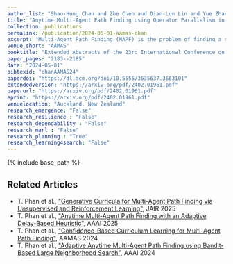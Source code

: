 ```yaml
---
author_list: "Shao-Hung Chan and Zhe Chen and Dian-Lun Lin and Yue Zhang and Daniel Harabor and Sven Koenig and Tsung-Wei Huang and Thomy Phan"
title: "Anytime Multi-Agent Path Finding using Operator Parallelism in Large Neighborhood Search"
collection: publications
permalink: /publication/2024-05-01-aamas-chan
excerpt: "Multi-Agent Path Finding (MAPF) is the problem of finding a set of collision-free paths for multiple agents in a shared environment while minimizing the sum of travel times. Since the MAPF problem is NP-hard to solve optimally, anytime algorithms are promising to quickly find a solution and keep optimizing it before interrupting. The current state-of-the-art anytime algorithm for MAPF is based on Large Neighborhood Search (LNS), called MAPF-LNS, which is a combinatorial search algorithm that iteratively destroys and repairs a subset of collision-free paths in order to optimize the sum of travel times. However, the destroy and repair operations in MAPF-LNS can be time-consuming, thus limiting the effectiveness due to fewer iterations and scalability w.r.t. the number of agents. In this paper, we propose Destroy-Repair Operation Parallelism for LNS (DROP-LNS), a parallel framework that performs multiple destroy and repair processes simultaneously to explore a larger searching space under a limited time budget. Unlike MAPF-LNS, DROP-LNS is able to exploit parallelized hardware to improve the solution quality. We extend DROP-LNS to two alternatives and conduct experimental evaluations to compare the performance. The results show that DROP-LNS significantly outperforms the state-of-the-art."
venue_short: "AAMAS"
booktitle: "Extended Abstracts of the 23rd International Conference on Autonomous Agents and MultiAgent Systems"
paper_pages: "2183--2185"
date: "2024-05-01"
bibtexid: "chanAAMAS24"
paperdoi: "https://dl.acm.org/doi/10.5555/3635637.3663101"
extendedversion: "https://arxiv.org/pdf/2402.01961.pdf"
paperurl: "https://arxiv.org/pdf/2402.01961.pdf"
eprint: "https://arxiv.org/pdf/2402.01961.pdf"
venuelocation: "Auckland, New Zealand"
research_emergence: "False"
research_resilience : "False"
research_dependability : "False"
research_marl : "False"
research_planning : "True"
research_learning4search: "False"
---
```


{% include base_path %}

## Related Articles
- T. Phan et al., ["Generative Curricula for Multi-Agent Path Finding via Unsupervised and Reinforcement Learning"](https://thomyphan.github.io/publication/2025-04-01-jair-phan), JAIR 2025
- T. Phan et al., ["Anytime Multi-Agent Path Finding with an Adaptive Delay-Based Heuristic"](https://thomyphan.github.io/publication/2025-02-01-aaai-phan1), AAAI 2025
- T. Phan et al., ["Confidence-Based Curriculum Learning for Multi-Agent Path Finding"](https://thomyphan.github.io/publication/2024-05-01-aamas-phan), AAMAS 2024
- T. Phan et al., ["Adaptive Anytime Multi-Agent Path Finding using Bandit-Based Large Neighborhood Search"](https://thomyphan.github.io/publication/2024-02-01-aaai-phan), AAAI 2024
